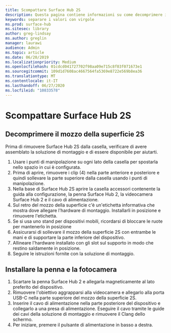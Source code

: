 ```yaml
---
title: Scompattare Surface Hub 2S
description: Questa pagina contiene informazioni su come decomprimere in modo sicuro l'hub di Surface 2S.
keywords: separare i valori con virgole
ms.prod: surface-hub
ms.sitesec: library
author: greg-lindsay
ms.author: greglin
manager: laurawi
audience: Admin
ms.topic: article
ms.date: 06/20/2019
ms.localizationpriority: Medium
ms.openlocfilehash: 01cdcd041727702f98aa09e715c8f03f071673e1
ms.sourcegitcommit: 109d1d7608ac4667564fa5369e8722e569b8ea36
ms.translationtype: MT
ms.contentlocale: it-IT
ms.lasthandoff: 06/27/2020
ms.locfileid: "10833578"
---
```

# Scompattare Surface Hub 2S

##  <a name="unpacking-the-surface-hub-2s"></a>Decomprimere il mozzo della superficie 2S

Prima di rimuovere Surface Hub 2S dalla casella, verificare di avere assemblato la soluzione di montaggio e di essere disponibile per aiutarti.

1. Usare i punti di manipolazione su ogni lato della casella per spostarla nello spazio in cui è configurata.
2. Prima di aprire, rimuovere i clip (4) nella parte anteriore e posteriore e quindi sollevare la parte superiore dalla casella usando i punti di manipolazione.
3. Nella base di Surface Hub 2S aprire la casella accessori contenente la guida alla configurazione, la penna Surface Hub 2, la videocamera Surface Hub 2 e il cavo di alimentazione.
4. Sul retro del mozzo della superficie c'è un'etichetta informativa che mostra dove allegare l'hardware di montaggio. Installarli in posizione e rimuovere l'etichetta.
5. Se si usa uno stand per dispositivi mobili, ricordarsi di bloccare le ruote per mantenerlo in posizione
6. Assicurarsi di sollevare il mozzo della superficie 2S con entrambe le mani e di supportare la parte inferiore del dispositivo.
7. Allineare l'hardware installato con gli slot sul supporto in modo che restino saldamente in posizione.
8. Seguire le istruzioni fornite con la soluzione di montaggio.

##  <a name="install-pen-and-camera"></a>Installare la penna e la fotocamera

1. Scartare la penna Surface Hub 2 e allegarla magneticamente al lato preferito del dispositivo.
2. Rimuovere l'obiettivo aggrapparsi alla videocamera e allegarlo alla porta USB-C nella parte superiore del mozzo della superficie 2S.
3. Inserire il cavo di alimentazione nella parte posteriore del dispositivo e collegarlo a una presa di alimentazione. Eseguire il cavo tramite le guide dei cavi della soluzione di montaggio e rimuovere il Clang dello schermo.
4. Per iniziare, premere il pulsante di alimentazione in basso a destra.
